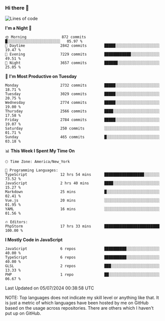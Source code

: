 ### Hi there 👋

<!--
**LynxJinxxy/LynxJinxxy** is a ✨ _special_ ✨ repository because its `README.md` (this file) appears on your GitHub profile.

Here are some ideas to get you started:

- 🔭 I’m currently working on ...
- 🌱 I’m currently learning ...
- 👯 I’m looking to collaborate on ...
- 🤔 I’m looking for help with ...
- 💬 Ask me about ...
- 📫 How to reach me: ...
- 😄 Pronouns: ...
- ⚡ Fun fact: ...
-->

<!--START_SECTION:waka-->
![Lines of code](https://img.shields.io/badge/From%20Hello%20World%20I%27ve%20Written-31.9%20million%20lines%20of%20code-blue)

**I'm a Night 🦉** 

```text
🌞 Morning                872 commits         █░░░░░░░░░░░░░░░░░░░░░░░░   05.97 % 
🌆 Daytime                2842 commits        █████░░░░░░░░░░░░░░░░░░░░   19.47 % 
🌃 Evening                7229 commits        ████████████░░░░░░░░░░░░░   49.51 % 
🌙 Night                  3657 commits        ██████░░░░░░░░░░░░░░░░░░░   25.05 % 
```
📅 **I'm Most Productive on Tuesday** 

```text
Monday                   2732 commits        █████░░░░░░░░░░░░░░░░░░░░   18.71 % 
Tuesday                  3029 commits        █████░░░░░░░░░░░░░░░░░░░░   20.75 % 
Wednesday                2774 commits        █████░░░░░░░░░░░░░░░░░░░░   19.00 % 
Thursday                 2566 commits        ████░░░░░░░░░░░░░░░░░░░░░   17.58 % 
Friday                   2784 commits        █████░░░░░░░░░░░░░░░░░░░░   19.07 % 
Saturday                 250 commits         ░░░░░░░░░░░░░░░░░░░░░░░░░   01.71 % 
Sunday                   465 commits         █░░░░░░░░░░░░░░░░░░░░░░░░   03.18 % 
```


📊 **This Week I Spent My Time On** 

```text
🕑︎ Time Zone: America/New_York

💬 Programming Languages: 
TypeScript               12 hrs 54 mins      ██████████████████░░░░░░░   73.52 % 
JavaScript               2 hrs 40 mins       ████░░░░░░░░░░░░░░░░░░░░░   15.27 % 
Markdown                 25 mins             █░░░░░░░░░░░░░░░░░░░░░░░░   02.41 % 
Vue.js                   20 mins             ░░░░░░░░░░░░░░░░░░░░░░░░░   01.95 % 
YAML                     16 mins             ░░░░░░░░░░░░░░░░░░░░░░░░░   01.56 % 

🔥 Editors: 
PhpStorm                 17 hrs 33 mins      █████████████████████████   100.00 % 
```

**I Mostly Code in JavaScript** 

```text
JavaScript               6 repos             ██████████░░░░░░░░░░░░░░░   40.00 % 
TypeScript               6 repos             ██████████░░░░░░░░░░░░░░░   40.00 % 
GLSL                     2 repos             ███░░░░░░░░░░░░░░░░░░░░░░   13.33 % 
PHP                      1 repo              ██░░░░░░░░░░░░░░░░░░░░░░░   06.67 % 
```




 Last Updated on 05/07/2024 00:38:58 UTC
<!--END_SECTION:waka-->
NOTE: Top languages does not indicate my skill level or anything like that. It is just a metric of which languages have been hosted by me on GitHub based on the usage across repositories. There are others which I haven't put up on GitHub.
